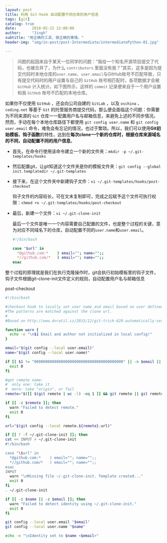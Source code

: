 ```yaml
---
layout: post
title: 利用 Git-hook 自动配置不同仓库的用户信息
tags: [git]
catalog: true
date:       2018-05-21 12:00:00
author:     "Jingh"
subtitle: "用正确的工具，做正确的事情。"
header-img: "img/in-post/post-Intermediate/intermediatePython-01.jpg"

---
```


> 问题的起因来自于某天一位同学的问题：“我给一个知名开源项目提交了代码，也被合并了，为什么 `contributors` 里面没有我？”其实，这多是因为提交代码时本地仓库的`user.name`、`user.email`与GitHub账号不匹配导致，只有提交代码时的用户设置与自己的 `GitHub` 账号相匹配时，各项数据才会被 `GitHub` 计入统计。如下图所示，这样的 `commit` 记录便来自于一个用户设置和我 `GitHub` 账号不匹配的本地仓库。

如果你不仅使用 `GitHub` ，还会向公司自建的 `GitLab` ，以及 `oschina` 、`coding.net` 等基于 `Git` 的托管服务商提交代码，那么便会面临这个问题：你需要为不同来源的 `Git` 仓库一一配置用户名与邮箱信息，来避免上述的不同步情况。然而，手动在每个本地仓库路径下都使用 `git config user.name` 和 `git config user.email` 命令，难免会有忘记的情况，也过于繁琐。所以，我们可以使用**Git初始模板、钩子函数**的特性，达到在**每次clone一个新的仓库时，根据仓库来源域名的不同，自动配置不同的用户信息**。

- 首先，在命令行使用该命令建立一个新的文件夹：`mkdir -p ~/.git-templates/hooks`

- 然后配置git，让git知道这个文件夹是你的模板文件夹：`git config --global init.templatedir ~/.git-templates`

- 接下来，在这个文件夹中新建钩子文件：`vi ~/.git-templates/hooks/post-checkout`

  钩子文件的内容较长，可在文末复制即可，完成之后赋予这个文件可执行权限：`chmod +x ~/.git-templates/hooks/post-checkout`

- 最后，新建一个文件：`vi ~/.git-clone-init`

  最后一个文件是唯一一个内容需要自己配置的文件，也是整个过程的关键，意为对应不同域名下的仓库，自动配置不同的`user.name`和`user.email`。

  ```bash
  #!/bin/bash

  case "$url" in
    *@github.com:*    ) email=""; name="";;
    *//github.com/*   ) email=""; name="";;
  esac
  ```

​整个过程的原理就是我们在执行克隆操作时，git会执行初始模板里的钩子文件，钩子文件根据git-clone-init文件定义的规则，自动配置用户名与邮箱信息



post-checkout

```bash
#!/bin/bash

#checkout hook to locally set user name and email based on user defined patterns
#The patterns are matched against the clone url.
#
#Based on http://www.dvratil.cz/2015/12/git-trick-628-automatically-set-commit-author-based-on-repo-url/

function warn {
  echo -e "\n$1 Email and author not initialized in local config!"
}

email="$(git config --local user.email)"
name="$(git config --local user.name)"

if [[ $1 != "0000000000000000000000000000000000000000" || -n $email || -n $name ]]; then
  exit 0
fi

#get remote name:
#  only one: take it
#  more: take "origin", or fail
remote="$([[ $(git remote | wc -l) -eq 1 ]] && git remote || git remote | grep "^origin$")"

if [[ -z $remote ]]; then
  warn "Failed to detect remote."
  exit 0
fi

url="$(git config --local remote.${remote}.url)"

if [[ ! -f ~/.git-clone-init ]]; then
cat << INPUT > ~/.git-clone-init
#!/bin/bash

case "\$url" in
  *@github.com:*    ) email=""; name="";;
  *//github.com/*   ) email=""; name="";;
esac
INPUT
  warn "\nMissing file ~/.git-clone-init. Template created..."
  exit 0
fi
. ~/.git-clone-init

if [[ -z $name || -z $email ]]; then
  warn "Failed to detect identity using ~/.git-clone-init."
  exit 0
fi

git config --local user.email "$email"
git config --local user.name "$name"

echo -e "\nIdentity set to $name <$email>"

```



